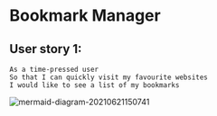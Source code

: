 # Bookmark Manager

## User story 1:

```
As a time-pressed user
So that I can quickly visit my favourite websites
I would like to see a list of my bookmarks
```

![mermaid-diagram-20210621150741](https://user-images.githubusercontent.com/62373855/122777874-5c4dbc80-d2a4-11eb-8d14-f4098fe6ee9c.png)
